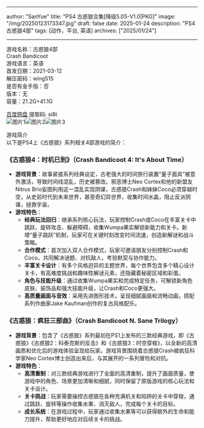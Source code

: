 
---
author: "SanYue"
title: "PS4 古惑狼合集[降级5.05-V1.0|PKG]"
image: "/img/20250123173347.jpg"
draft: false
date: 2025-01-24
description: "PS4 古惑狼4部"
tags: [动作，平台, 英语]
archives: ["2025/01/24"]

---

游戏名称：古惑狼4部   
Crash Bandicoot    
游戏语言：英语  
首发日期：2021-03-12  
解压密码：wing515  
是否有金手指：否  
版本：无   
容量：21.2G+41.1G

[百度网盘](https://pan.baidu.com/s/13eJvHltViITf_Df6_C3Y6g) 提取码: si8t  
![图片1](/img/53bdd2.jpg)![图片2](/img/26bb22.jpg)![图片3](/img/9b0889.jpg)  

游戏简介  
以下是PS4上《古惑狼》系列相关4部游戏的简介：

### 《古惑狼4：时机已到》（Crash Bandicoot 4: It's About Time）
- **游戏背景**：故事紧接系列经典设定，古老强大的时间旅行装置“量子面具”被意外激活，导致时间线混乱，历史被篡改。邪恶博士Neo Cortex和他的新盟友Nitrus Brio妄图利用这一混乱实现阴谋，古惑狼Crash和妹妹Coco必须穿越时空，从史前时代到未来世界，甚至奇幻异世界，收集时间水晶，阻止反派阴谋，拯救宇宙。
- **游戏特色**：
    - **经典玩法回归**：继承系列核心玩法，玩家控制Crash或Coco在丰富关卡中跳跃、旋转攻击、躲避障碍，收集Wumpa果实解锁新能力和关卡。新增“量子跳跃”机制，玩家可在关键时刻改变时间流速，创造新解谜和战斗策略。
    - **合作模式**：首次加入双人合作模式，玩家可邀请朋友分别控制Crash和Coco，共同解决谜题、对抗敌人，考验默契与协作能力。
    - **丰富关卡设计**：有多个风格迥异的主题世界，每个世界包含多个精心设计关卡，有高难度挑战和趣味性解谜元素，还隐藏着秘密区域和彩蛋。
    - **角色与技能升级**：通过收集Wumpa果实和完成特定任务，可解锁新角色皮肤、装饰品和强大技能升级，让Crash和Coco更强大。
    - **高质量画面与音效**：采用先进图形技术，呈现细腻画面和流畅动画，搭配系列作曲家Jake Kaufman创作的复古风格配乐。

### 《古惑狼：疯狂三部曲》（Crash Bandicoot N. Sane Trilogy）
- **游戏背景**：包含了《古惑狼》系列最初在PS1上发布的三款经典游戏，即《古惑狼》《古惑狼2：科泰克斯的反击》和《古惑狼3：时空穿梭》，以全新的高清画质和优化后的游戏体验呈现给玩家。游戏背景围绕着古惑狼Crash被疯狂科学家Neo Cortex博士创造出来后，与其展开的一系列冒险和对抗。
- **游戏特色**：
    - **高清重制**：对三款经典游戏进行了全面的高清重制，提升了画面质量，使游戏中的角色、场景更加清晰和细腻，同时保留了原版游戏的核心玩法和关卡设计。
    - **关卡挑战**：玩家需要操控古惑狼在各种充满机关和陷阱的关卡中穿梭，通过跳跃、旋转等操作收集水果、消灭敌人，完成每个关卡的目标。
    - **成长系统**：在游戏过程中，玩家通过收集水果等可以获得额外的生命和能力提升，帮助更好地应对后续关卡的挑战。

